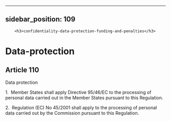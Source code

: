 
---
sidebar_position: 109
---
        <h3>confidentiality-data-protection-funding-and-penalties</h3>
<h1>Data-protection</h1>
<h2>Article 110</h2>
   <p class="stitle-article-norm">Data protection</p>
   <p class="norm">1.&nbsp;&nbsp;Member&nbsp;States shall apply 
Directive&nbsp;95/46/EC to the processing of personal data carried out 
in the Member&nbsp;States pursuant to this Regulation.</p>
   <p class="norm">2.&nbsp;&nbsp;Regulation&nbsp;(EC)&nbsp;No&nbsp;45/2001
 shall apply to the processing of personal data carried out by the 
Commission pursuant to this Regulation.</p>